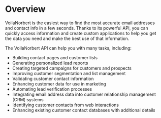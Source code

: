 # Overview

VoilaNorbert is the easiest way to find the most accurate email addresses and
contact info in a few seconds. Thanks to its powerful API, you can quickly
access information and create custom applications to help you get the data you
need and make the best use of that information.

The VoilaNorbert API can help you with many tasks, including:

- Building contact pages and customer lists
- Generating personalized lead reports
- Creating targeted campaigns for customers and prospects
- Improving customer segmentation and list management
- Validating customer contact information
- Enhancing customer data for use in marketing
- Automating lead verification processes
- Integrating email address data into customer relationship management (CRM)
  systems
- Identifying customer contacts from web interactions
- Enhancing existing customer contact databases with additional details
